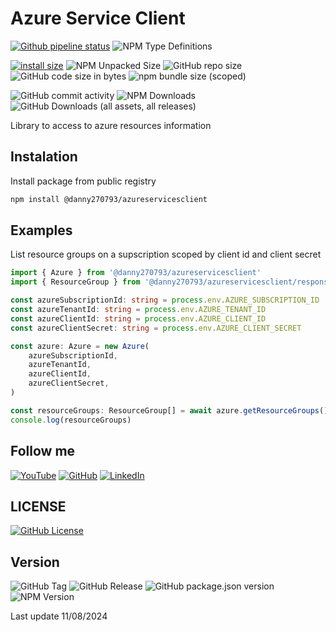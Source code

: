 # Azure Service Client

[![Github pipeline status](https://github.com/danny270793/AzureServiceClient/actions/workflows/releaser.yaml/badge.svg)](https://github.com/danny270793/AzureServiceClient/actions/workflows/releaser.yaml)
![NPM Type Definitions](https://img.shields.io/npm/types/@danny270793/azureservicesclient)

[![install size](https://packagephobia.com/badge?p=@danny270793/AzureServiceClient)](https://packagephobia.com/result?p=@danny270793/azureservicesclient)
![NPM Unpacked Size](https://img.shields.io/npm/unpacked-size/@danny270793/azureservicesclient)
![GitHub repo size](https://img.shields.io/github/repo-size/danny270793/AzureServiceClient)
![GitHub code size in bytes](https://img.shields.io/github/languages/code-size/danny270793/AzureServiceClient)
![npm bundle size (scoped)](https://img.shields.io/bundlephobia/min/@danny270793/azureservicesclient)

![GitHub commit activity](https://img.shields.io/github/commit-activity/m/danny270793/AzureServiceClient)
![NPM Downloads](https://img.shields.io/npm/dy/@danny270793/azureservicesclient)
![GitHub Downloads (all assets, all releases)](https://img.shields.io/github/downloads/danny270793/AzureServiceClient/total)

Library to access to azure resources information

## Instalation

Install package from public registry

```bash
npm install @danny270793/azureservicesclient
```

## Examples

List resource groups on a supscription scoped by client id and client secret

```ts
import { Azure } from '@danny270793/azureservicesclient'
import { ResourceGroup } from '@danny270793/azureservicesclient/responses'

const azureSubscriptionId: string = process.env.AZURE_SUBSCRIPTION_ID
const azureTenantId: string = process.env.AZURE_TENANT_ID
const azureClientId: string = process.env.AZURE_CLIENT_ID
const azureClientSecret: string = process.env.AZURE_CLIENT_SECRET

const azure: Azure = new Azure(
    azureSubscriptionId,
    azureTenantId,
    azureClientId,
    azureClientSecret,
)

const resourceGroups: ResourceGroup[] = await azure.getResourceGroups()
console.log(resourceGroups)
```

## Follow me

[![YouTube](https://img.shields.io/badge/YouTube-%23FF0000.svg?style=for-the-badge&logo=YouTube&logoColor=white)](https://www.youtube.com/channel/UC5MAQWU2s2VESTXaUo-ysgg)
[![GitHub](https://img.shields.io/badge/github-%23121011.svg?style=for-the-badge&logo=github&logoColor=white)](https://www.github.com/danny270793/)
[![LinkedIn](https://img.shields.io/badge/linkedin-%230077B5.svg?style=for-the-badge&logo=linkedin&logoColor=white)](https://www.linkedin.com/in/danny270793)

## LICENSE

[![GitHub License](https://img.shields.io/github/license/danny270793/AzureServiceClient)](license.md)

## Version

![GitHub Tag](https://img.shields.io/github/v/tag/danny270793/AzureServiceClient)
![GitHub Release](https://img.shields.io/github/v/release/danny270793/AzureServiceClient)
![GitHub package.json version](https://img.shields.io/github/package-json/v/danny270793/AzureServiceClient)
![NPM Version](https://img.shields.io/npm/v/@danny270793/azureservicesclient)

Last update 11/08/2024
